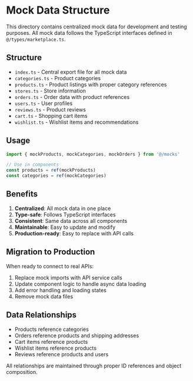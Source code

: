 # Mock Data Structure

This directory contains centralized mock data for development and testing purposes. All mock data follows the TypeScript interfaces defined in `@/types/marketplace.ts`.

## Structure

- `index.ts` - Central export file for all mock data
- `categories.ts` - Product categories
- `products.ts` - Product listings with proper category references
- `stores.ts` - Store information
- `orders.ts` - Order data with product references
- `users.ts` - User profiles
- `reviews.ts` - Product reviews
- `cart.ts` - Shopping cart items
- `wishlist.ts` - Wishlist items and recommendations

## Usage

```typescript
import { mockProducts, mockCategories, mockOrders } from '@/mocks'

// Use in components
const products = ref(mockProducts)
const categories = ref(mockCategories)
```

## Benefits

1. **Centralized**: All mock data in one place
2. **Type-safe**: Follows TypeScript interfaces
3. **Consistent**: Same data across all components
4. **Maintainable**: Easy to update and modify
5. **Production-ready**: Easy to replace with API calls

## Migration to Production

When ready to connect to real APIs:

1. Replace mock imports with API service calls
2. Update component logic to handle async data loading
3. Add error handling and loading states
4. Remove mock data files

## Data Relationships

- Products reference categories
- Orders reference products and shipping addresses
- Cart items reference products
- Wishlist items reference products
- Reviews reference products and users

All relationships are maintained through proper ID references and object composition.
